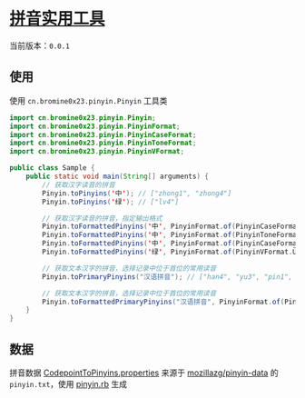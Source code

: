 # [拼音实用工具](https://github.com/bromine0x23/pinyin)
当前版本：`0.0.1`

## 使用
使用 `cn.bromine0x23.pinyin.Pinyin` 工具类

```java
import cn.bromine0x23.pinyin.Pinyin;
import cn.bromine0x23.pinyin.PinyinFormat;
import cn.bromine0x23.pinyin.PinyinCaseFormat;
import cn.bromine0x23.pinyin.PinyinToneFormat;
import cn.bromine0x23.pinyin.PinyinVFormat;

public class Sample {
    public static void main(String[] arguments) {
        // 获取汉字读音的拼音
        Pinyin.toPinyins('中'); // ["zhong1", "zhong4"]
        Pinyin.toPinyins('绿'); // ["lv4"]

        // 获取汉字读音的拼音，指定输出格式
        Pinyin.toFormattedPinyins('中', PinyinFormat.of(PinyinCaseFormat.UPPER_CASE)); // ["ZHONG1", "ZHONG4"]
        Pinyin.toFormattedPinyins('中', PinyinFormat.of(PinyinToneFormat.TONE_MARK)); // ["zhōng", "zhòng"]
        Pinyin.toFormattedPinyins('中', PinyinFormat.of(PinyinCaseFormat.UPPER_CASE, PinyinToneFormat.TONE_MARK)); // ["ZHŌNG", "ZHÒNG"]
        Pinyin.toFormattedPinyins('绿', PinyinFormat.of(PinyinVFormat.Ü)); // ["lǜ"]

        // 获取文本汉字的拼音，选择记录中位于首位的常用读音
        Pinyin.toPrimaryPinyins("汉语拼音"); // ["han4", "yu3", "pin1", "yin1"]

        // 获取文本汉字的拼音，选择记录中位于首位的常用读音
        Pinyin.toFormattedPrimaryPinyins("汉语拼音", PinyinFormat.of(PinyinCaseFormat.UPPER_CASE, PinyinToneFormat.TONE_MARK, PinyinVFormat.Ü)); // ["HÀN", "YŬ", "PĪN", "YĪN"]
    }
}
```

## 数据
拼音数据 [CodepointToPinyins.properties](src\main\resources\cn\bromine0x23\pinyin\CodepointToPinyins.properties) 来源于 [mozillazg/pinyin-data](https://github.com/mozillazg/pinyin-data) 的 `pinyin.txt`，使用 [pinyin.rb](pinyin.rb) 生成 